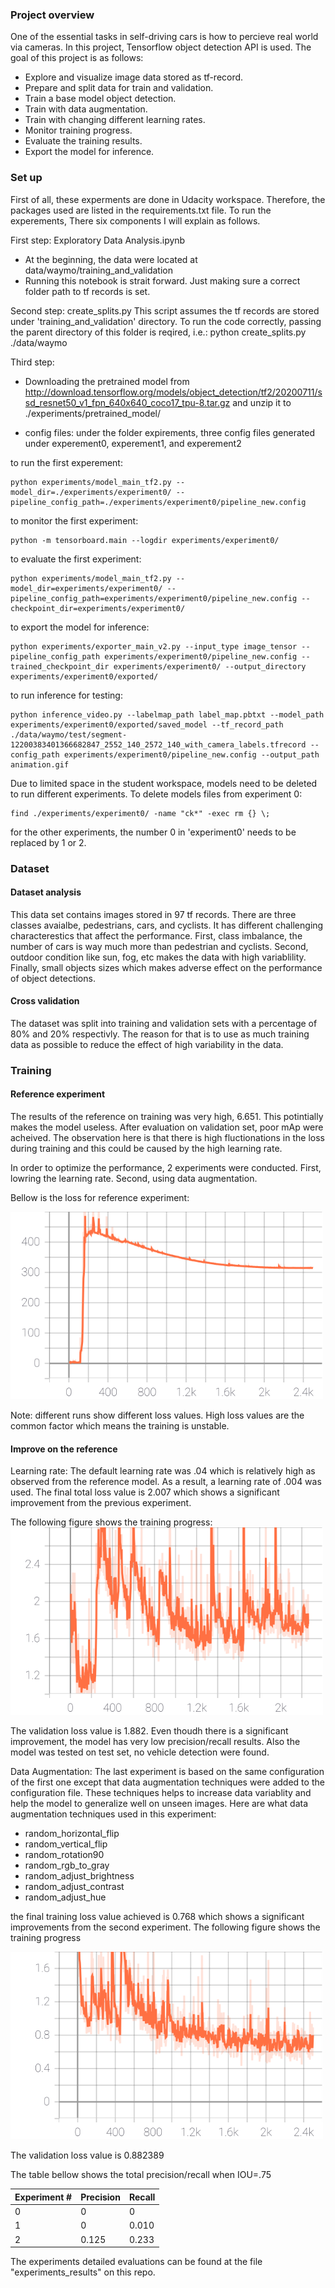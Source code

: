 
### Project overview
One of the essential tasks in self-driving cars is how to percieve real world via cameras. In this project, Tensorflow object detection API is used. The goal of this project is as follows:
* Explore and visualize image data stored as tf-record.
* Prepare and split data for train and validation.
* Train a base model object detection.
* Train with data augmentation.
* Train with changing different learning rates.
* Monitor training progress.
* Evaluate the training results.
* Export the model for inference.

### Set up
First of all, these experments are done in Udacity workspace. Therefore, the packages used are listed in the requirements.txt file. 
To run the experements, There six components I will explain as follows.

First step: Exploratory Data Analysis.ipynb
* At the beginning, the data were located at data/waymo/training_and_validation
* Running this notebook is strait forward. Just making sure a correct folder path to tf records is set.

Second step: create_splits.py
This script assumes the tf records are stored under 'training_and_validation'  directory. 
To run the code correctly, passing the parent directory of this folder is reqired, i.e.:
python create_splits.py ./data/waymo

Third step:
* Downloading the pretrained model from http://download.tensorflow.org/models/object_detection/tf2/20200711/ssd_resnet50_v1_fpn_640x640_coco17_tpu-8.tar.gz and unzip it to ./experiments/pretrained_model/

* config files: under the folder expirements, three config files generated under experement0, experement1, and experement2

to run the first experement:
```
python experiments/model_main_tf2.py --model_dir=./experiments/experiment0/ --pipeline_config_path=./experiments/experiment0/pipeline_new.config
```
to monitor the first experiment:
```
python -m tensorboard.main --logdir experiments/experiment0/
```
to evaluate the first experiment:
```
python experiments/model_main_tf2.py --model_dir=experiments/experiment0/ --pipeline_config_path=experiments/experiment0/pipeline_new.config --checkpoint_dir=experiments/experiment0/
```

to export the model for inference:
```
python experiments/exporter_main_v2.py --input_type image_tensor --pipeline_config_path experiments/experiment0/pipeline_new.config --trained_checkpoint_dir experiments/experiment0/ --output_directory experiments/experiment0/exported/
```
to run inference for testing:
```
python inference_video.py --labelmap_path label_map.pbtxt --model_path experiments/experiment0/exported/saved_model --tf_record_path ./data/waymo/test/segment-12200383401366682847_2552_140_2572_140_with_camera_labels.tfrecord --config_path experiments/experiment0/pipeline_new.config --output_path animation.gif
```
Due to limited space in the student workspace, models need to be deleted to run different experiments. To delete models files from experiment 0:
```
find ./experiments/experiment0/ -name "ck*" -exec rm {} \;
```


for the other experiments, the number 0 in 'experiment0' needs to be replaced by 1 or 2.




### Dataset
#### Dataset analysis
This data set contains images stored in 97 tf records. There are three classes avaialbe, pedestrians, cars, and cyclists. It has different challenging characterestics that affect the performance. First, class imbalance, the number of cars is way much more than pedestrian and cyclists. Second, outdoor condition like sun, fog, etc makes the data with high variablility. Finally, small objects sizes which makes adverse effect on the performance of object detections.
#### Cross validation
The dataset was split into training and validation sets with a percentage of 80% and 20% respectivly. The reason for that is to use as much training data as possible to reduce the effect of high variability in the data.

### Training
#### Reference experiment
The results of the reference on training was very high, 6.651. This potintially makes the model useless. After evaluation on validation set, poor mAp were acheived. The observation here is that there is high fluctionations in the loss during training and this could be caused by the high learning rate.

In order to optimize the performance, 2 experiments were conducted. First, lowring the learning rate. Second, using data augmentation.

Bellow is the loss for reference experiment:


<img src="./final_results/Loss_total_loss_0.svg" width="500" height="300">


Note: different runs show different loss values. High loss values are the common factor which means the training is unstable.


#### Improve on the reference
Learning rate:
The default learning rate was .04 which is relatively high as observed from the reference model. As a result, a learning rate of .004 was used.
The final total loss value is 2.007 which shows a significant improvement from the previous experiment. 

The following figure shows the training progress:
<img src="./final_results/Loss_total_loss_1.svg" width="500" height="300">

The validation loss value is 1.882. Even thoudh there is a significant improvement, the model has very low precision/recall results. Also the model was tested on test set, no vehicle detection were found.

Data Augmentation:
The last experiment is based on the same configuration of the first one except that data augmentation techniques were added to the configuration file.
These techniques helps to increase data variablity and help the model to generalize well on unseen images. Here are what data augmentation techniques used in this experiment:
* random_horizontal_flip
* random_vertical_flip
* random_rotation90
* random_rgb_to_gray
* random_adjust_brightness
* random_adjust_contrast
* random_adjust_hue

the final training loss value achieved is 0.768 which shows a significant improvements from the second experiment. The following figure shows the training progress

<img src="./final_results/Loss_total_loss_2.svg" width="500" height="300">


The validation loss value is 0.882389 


The table bellow shows the total precision/recall when IOU=.75

Experiment # | Precision | Recall 
------------ | --------- | ------
0            | 0         | 0
1            | 0         | 0.010
2            | 0.125     | 0.233

The experiments detailed evaluations can be found at the file "experiments_results" on this repo.


